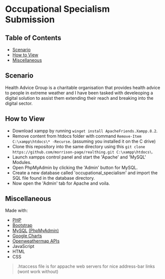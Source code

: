 # Occupational Specialism Submission

## Table of Contents

- [Scenario](#scenario)
- [How to View](#how-to-view)
- [Miscellaneous](#miscellaneous)

## Scenario

Health Advice Group is a charitable organisation that provides health advice to people in extreme weather and I have been tasked with develeoping a digital solution to assist them extending their reach and breaking into the digital sector.

## How to View

- Download xampp by running `winget install ApacheFriends.Xampp.8.2`.
- Remove content from htdocs folder with command `Remove-Item C:\xampp\htdocs\* -Recurse`. (assuming you installed it on the C drive)
- Clone this repository into the same directory using this `git clone https://github.com/morrison-page/realthing.git C:\xampp\htdocs\`.
- Launch xampps control panel and start the 'Apache' and 'MySQL' Modules.
- Open PhpMyAdmin by clicking the 'Admin' button for MySQL.
- Create a new database called 'occupational_specialism' and import the SQL file found in the database directory.
- Now open the 'Admin' tab for Apache and voila.

## Miscellaneous

Made with:

- [PHP](https://www.php.net)
- [Bootstrap](https://getbootstrap.com)
- [MySQL](https://www.mysql.com) [(PhpMyAdmin)](https://www.phpmyadmin.net)
- [Google Charts](https://developers.google.com/chart)
- [Openweathermap APIs](https://openweathermap.org)
- JavaScript
- HTML
- CSS




> .htaccess file is for appache web servers for nice address-bar links (wont work without)
